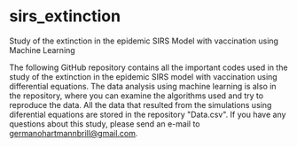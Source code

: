 # sirs_extinction
Study of the extinction in the epidemic SIRS Model with vaccination using Machine Learning

The following GitHub repository contains all the important codes used in the study of the extinction in the epidemic SIRS model with vaccination using differential equations. The data analysis using machine learning is also in the repository, where you can examine the algorithms used and try to reproduce the data. All the data that resulted from the simulations using diferential equations are stored in the repository "Data.csv". If you have any questions about this study, please send an e-mail to germanohartmannbrill@gmail.com.
